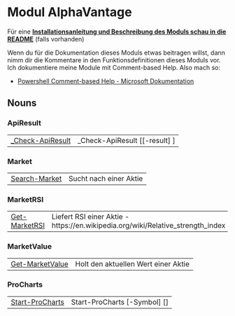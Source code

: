 ﻿# Modul AlphaVantage

Für eine [**Installationsanleitung und Beschreibung des Moduls schau in die README**](README.md) (falls vorhanden)

Wenn du für die Dokumentation dieses Moduls etwas beitragen willst, dann nimm dir die Kommentare in den Funktionsdefinitionen dieses Moduls vor.
Ich dokumentiere meine Module mit Comment-based Help. Also mach so:
 * [Powershell Comment-based Help - Microsoft Dokumentation](https://docs.microsoft.com/de-de/powershell/module/microsoft.powershell.core/about/about_comment_based_help?view=powershell-7.1)

## Nouns

### ApiResult

<table>
<tr>
<td><a href="docs/_Check-ApiResult.md">_Check-ApiResult</a></td><td>
_Check-ApiResult [[-result] <Object>]

</td>
</tr>
</table>

### Market

<table>
<tr>
<td><a href="docs/Search-Market.md">Search-Market</a></td><td>Sucht nach einer Aktie
</td>
</tr>
</table>

### MarketRSI

<table>
<tr>
<td><a href="docs/Get-MarketRSI.md">Get-MarketRSI</a></td><td>Liefert RSI einer Aktie
- https://en.wikipedia.org/wiki/Relative_strength_index
</td>
</tr>
</table>

### MarketValue

<table>
<tr>
<td><a href="docs/Get-MarketValue.md">Get-MarketValue</a></td><td>Holt den aktuellen Wert einer Aktie
</td>
</tr>
</table>

### ProCharts

<table>
<tr>
<td><a href="docs/Start-ProCharts.md">Start-ProCharts</a></td><td>
Start-ProCharts [-Symbol] <Object> [<CommonParameters>]

</td>
</tr>
</table>


